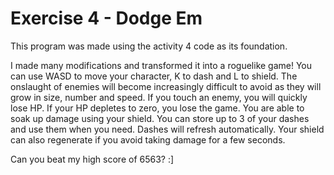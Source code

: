 # Exercise 4 - Dodge Em

This program was made using the activity 4 code as its foundation.

I made many modifications and transformed it into a roguelike game!
You can use WASD to move your character, K to dash and L to shield.
The onslaught of enemies will become increasingly difficult to avoid
as they will grow in size, number and speed. If you touch an enemy,
you will quickly lose HP. If your HP depletes to zero, you lose the game.
You are able to soak up damage using your shield. You can store up to 3
of your dashes and use them when you need. Dashes will refresh automatically.
Your shield can also regenerate if you avoid taking damage for a few seconds.

Can you beat my high score of 6563?  :]
